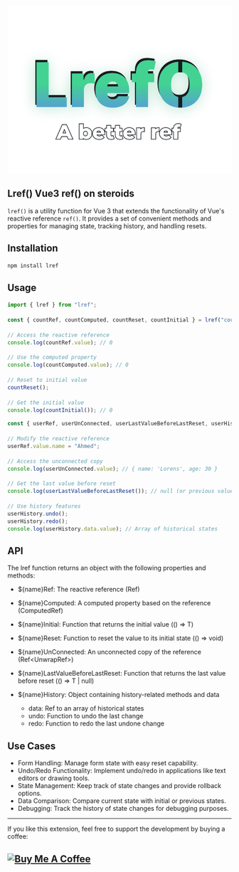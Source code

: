 <p align="center">
  <img src="./assets/lref.svg" alt="lref function"/>
</p>

## Lref() Vue3 ref() on steroids

`lref()` is a utility function for Vue 3 that extends the functionality of Vue's reactive reference `ref()`. It provides a set of convenient methods and properties for managing state, tracking history, and handling resets.

## Installation

```bash
npm install lref
```

## Usage

```ts
import { lref } from "lref";

const { countRef, countComputed, countReset, countInitial } = lref("count", 0);

// Access the reactive reference
console.log(countRef.value); // 0

// Use the computed property
console.log(countComputed.value); // 0

// Reset to initial value
countReset();

// Get the initial value
console.log(countInitial()); // 0
```

```ts
const { userRef, userUnConnected, userLastValueBeforeLastReset, userHistory } = lref("user", { name: "Lorens", age: 30 });

// Modify the reactive reference
userRef.value.name = "Ahmed";

// Access the unconnected copy
console.log(userUnConnected.value); // { name: 'Lorens', age: 30 }

// Get the last value before reset
console.log(userLastValueBeforeLastReset()); // null (or previous value if reset was called)

// Use history features
userHistory.undo();
userHistory.redo();
console.log(userHistory.data.value); // Array of historical states
```

## API

The lref function returns an object with the following properties and methods:

- ${name}Ref: The reactive reference (Ref<T>)
- ${name}Computed: A computed property based on the reference (ComputedRef<T>)
- ${name}Initial: Function that returns the initial value (() => T)
- ${name}Reset: Function to reset the value to its initial state (() => void)
- ${name}UnConnected: An unconnected copy of the reference (Ref<UnwrapRef<T>>)
- ${name}LastValueBeforeLastReset: Function that returns the last value before reset (() => T | null)
- ${name}History: Object containing history-related methods and data

  - data: Ref to an array of historical states
  - undo: Function to undo the last change
  - redo: Function to redo the last undone change

## Use Cases

- Form Handling: Manage form state with easy reset capability.
- Undo/Redo Functionality: Implement undo/redo in applications like text editors or drawing tools.
- State Management: Keep track of state changes and provide rollback options.
- Data Comparison: Compare current state with initial or previous states.
- Debugging: Track the history of state changes for debugging purposes.

---

If you like this extension, feel free to support the development by buying a coffee:

## <a href="https://www.buymeacoffee.com/lorens" target="_blank"><img src="https://cdn.buymeacoffee.com/buttons/v2/default-yellow.png" alt="Buy Me A Coffee" style="height: 60px !important;width: 217px !important;" ></a>
